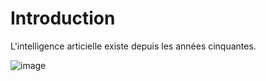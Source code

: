 # Introduction

L'intelligence articielle existe depuis les années cinquantes.

![image]("Images/Roman_baths_2014_70.jpg")
